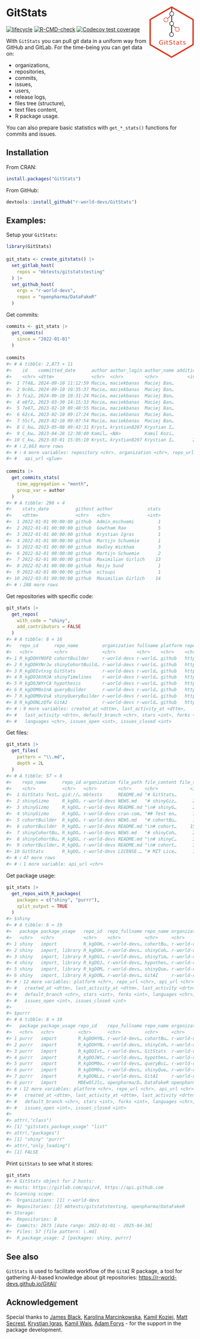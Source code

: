 
<!-- README.md is generated from README.Rmd. Please edit that file -->

# GitStats <img src="man/figures/GitStats_logo.png" align="right" height="138" style="float:right; height:138px;"/>

<!-- badges: start -->

[![lifecycle](https://img.shields.io/badge/lifecycle-experimental-orange.svg)](https://lifecycle.r-lib.org/articles/stages.html#experimental)
[![R-CMD-check](https://github.com/r-world-devs/GitStats/workflows/R-CMD-check/badge.svg)](https://github.com/r-world-devs/GitStats/actions)
[![Codecov test
coverage](https://codecov.io/gh/r-world-devs/GitStats/branch/devel/graph/badge.svg)](https://app.codecov.io/gh/r-world-devs/GitStats?branch=devel)
<!-- badges: end -->

With `GitStats` you can pull git data in a uniform way from GitHub and
GitLab. For the time-being you can get data on:

- organizations,
- repositories,
- commits,
- issues,
- users,
- release logs,
- files tree (structure),
- text files content,
- R package usage.

You can also prepare basic statistics with `get_*_stats()` functions for
commits and issues.

## Installation

From CRAN:

``` r
install.packages("GitStats")
```

From GitHub:

``` r
devtools::install_github("r-world-devs/GitStats")
```

## Examples:

Setup your `GitStats`:

``` r
library(GitStats)

git_stats <- create_gitstats() |>
  set_gitlab_host(
    repos = "mbtests/gitstatstesting"
  ) |>
  set_github_host(
    orgs = "r-world-devs",
    repos = "openpharma/DataFakeR"
  ) 
```

Get commits:

``` r
commits <- git_stats |>
  get_commits(
    since = "2022-01-01"
  )

commits
#> # A tibble: 2,873 × 11
#>    id    committed_date      author author_login author_name additions deletions
#>    <chr> <dttm>              <chr>  <chr>        <chr>           <int>     <int>
#>  1 7f48… 2024-09-10 11:12:59 Macie… maciekbanas  Maciej Ban…         0         0
#>  2 9c66… 2024-09-10 10:35:37 Macie… maciekbanas  Maciej Ban…         0         0
#>  3 fca2… 2024-09-10 10:31:24 Macie… maciekbanas  Maciej Ban…         0         0
#>  4 e8f2… 2023-03-30 14:15:33 Macie… maciekbanas  Maciej Ban…         1         0
#>  5 7e87… 2023-02-10 09:48:55 Macie… maciekbanas  Maciej Ban…         1         1
#>  6 62c4… 2023-02-10 09:17:24 Macie… maciekbanas  Maciej Ban…         2        87
#>  7 55cf… 2023-02-10 09:07:54 Macie… maciekbanas  Maciej Ban…        92         0
#>  8 C_kw… 2023-05-08 09:43:31 Kryst… krystian8207 Krystian I…        18         0
#>  9 C_kw… 2023-04-28 12:30:40 Kamil… <NA>         Kamil Kozi…        18         0
#> 10 C_kw… 2023-03-01 15:05:10 Kryst… krystian8207 Krystian I…       296       153
#> # ℹ 2,863 more rows
#> # ℹ 4 more variables: repository <chr>, organization <chr>, repo_url <chr>,
#> #   api_url <glue>

commits |>
  get_commits_stats(
    time_aggregation = "month",
    group_var = author
  )
#> # A tibble: 298 × 4
#>    stats_date          githost author             stats
#>    <dttm>              <chr>   <chr>              <int>
#>  1 2022-01-01 00:00:00 github  Admin_mschuemi         1
#>  2 2022-01-01 00:00:00 github  Gowtham Rao            5
#>  3 2022-01-01 00:00:00 github  Krystian Igras         1
#>  4 2022-01-01 00:00:00 github  Martijn Schuemie       1
#>  5 2022-02-01 00:00:00 github  Hadley Wickham         3
#>  6 2022-02-01 00:00:00 github  Martijn Schuemie       2
#>  7 2022-02-01 00:00:00 github  Maximilian Girlich    13
#>  8 2022-02-01 00:00:00 github  Reijo Sund             1
#>  9 2022-02-01 00:00:00 github  eitsupi                1
#> 10 2022-03-01 00:00:00 github  Maximilian Girlich    14
#> # ℹ 288 more rows
```

Get repositories with specific code:

``` r
git_stats |>
  get_repos(
    with_code = "shiny",
    add_contributors = FALSE
  )
#> # A tibble: 8 × 16
#>   repo_id      repo_name         organization fullname platform repo_url api_url
#>   <chr>        <chr>             <chr>        <chr>    <chr>    <chr>    <chr>  
#> 1 R_kgDOHYNOFQ cohortBuilder     r-world-devs r-world… github   https:/… https:…
#> 2 R_kgDOHYNrJw shinyCohortBuild… r-world-devs r-world… github   https:/… https:…
#> 3 R_kgDOIvtxsg GitStats          r-world-devs r-world… github   https:/… https:…
#> 4 R_kgDOJAtHJA shinyTimelines    r-world-devs r-world… github   https:/… https:…
#> 5 R_kgDOJWYrCA hypothesis        r-world-devs r-world… github   https:/… https:…
#> 6 R_kgDOM0o1nA queryBuilder      r-world-devs r-world… github   https:/… https:…
#> 7 R_kgDOM0vVsA shinyQueryBuilder r-world-devs r-world… github   https:/… https:…
#> 8 R_kgDONLzQTw GitAI             r-world-devs r-world… github   https:/… https:…
#> # ℹ 9 more variables: created_at <dttm>, last_activity_at <dttm>,
#> #   last_activity <drtn>, default_branch <chr>, stars <int>, forks <int>,
#> #   languages <chr>, issues_open <int>, issues_closed <int>
```

Get files:

``` r
git_stats |>
  get_files(
    pattern = "\\.md",
    depth = 2L
  )
#> # A tibble: 57 × 8
#>    repo_name      repo_id organization file_path file_content file_size repo_url
#>    <chr>          <chr>   <chr>        <chr>     <chr>            <int> <chr>   
#>  1 GitStats Test… gid://… mbtests      README.md "# GitStats…       122 https:/…
#>  2 shinyGizmo     R_kgDO… r-world-devs NEWS.md   "# shinyGiz…      2186 https:/…
#>  3 shinyGizmo     R_kgDO… r-world-devs README.md "\n# shinyG…      2337 https:/…
#>  4 shinyGizmo     R_kgDO… r-world-devs cran-com… "## Test en…      1700 https:/…
#>  5 cohortBuilder  R_kgDO… r-world-devs NEWS.md   "# cohortBu…      1072 https:/…
#>  6 cohortBuilder  R_kgDO… r-world-devs README.md "\n# cohort…     15830 https:/…
#>  7 shinyCohortBu… R_kgDO… r-world-devs NEWS.md   "# shinyCoh…      2018 https:/…
#>  8 shinyCohortBu… R_kgDO… r-world-devs README.md "\n# shinyC…      3355 https:/…
#>  9 cohortBuilder… R_kgDO… r-world-devs README.md "\n# cohort…      3472 https:/…
#> 10 GitStats       R_kgDO… r-world-devs LICENSE.… "# MIT Lice…      1075 https:/…
#> # ℹ 47 more rows
#> # ℹ 1 more variable: api_url <chr>
```

Get package usage:

``` r
git_stats |>
  get_repos_with_R_packages(
    packages = c("shiny", "purrr"),
    split_output = TRUE
  )
#> $shiny
#> # A tibble: 6 × 19
#>   package package_usage   repo_id  repo_fullname repo_name organization fullname
#>   <chr>   <chr>           <chr>    <chr>         <chr>     <chr>        <chr>   
#> 1 shiny   import          R_kgDOH… r-world-devs… cohortBu… r-world-devs r-world…
#> 2 shiny   import, library R_kgDOH… r-world-devs… shinyCoh… r-world-devs r-world…
#> 3 shiny   import, library R_kgDOJ… r-world-devs… shinyTim… r-world-devs r-world…
#> 4 shiny   import, library R_kgDOJ… r-world-devs… hypothes… r-world-devs r-world…
#> 5 shiny   import, library R_kgDOM… r-world-devs… shinyQue… r-world-devs r-world…
#> 6 shiny   import, library R_kgDON… r-world-devs… GitAI     r-world-devs r-world…
#> # ℹ 12 more variables: platform <chr>, repo_url <chr>, api_url <chr>,
#> #   created_at <dttm>, last_activity_at <dttm>, last_activity <drtn>,
#> #   default_branch <chr>, stars <int>, forks <int>, languages <chr>,
#> #   issues_open <int>, issues_closed <int>
#> 
#> $purrr
#> # A tibble: 8 × 19
#>   package package_usage repo_id    repo_fullname repo_name organization fullname
#>   <chr>   <chr>         <chr>      <chr>         <chr>     <chr>        <chr>   
#> 1 purrr   import        R_kgDOHYN… r-world-devs… cohortBu… r-world-devs r-world…
#> 2 purrr   import        R_kgDOHYN… r-world-devs… shinyCoh… r-world-devs r-world…
#> 3 purrr   import        R_kgDOIvt… r-world-devs… GitStats  r-world-devs r-world…
#> 4 purrr   import        R_kgDOJWY… r-world-devs… hypothes… r-world-devs r-world…
#> 5 purrr   import        R_kgDOM0o… r-world-devs… queryBui… r-world-devs r-world…
#> 6 purrr   import        R_kgDOM0v… r-world-devs… shinyQue… r-world-devs r-world…
#> 7 purrr   import        R_kgDONLz… r-world-devs… GitAI     r-world-devs r-world…
#> 8 purrr   import        MDEwOlJlc… openpharma/D… DataFakeR openpharma   openpha…
#> # ℹ 12 more variables: platform <chr>, repo_url <chr>, api_url <chr>,
#> #   created_at <dttm>, last_activity_at <dttm>, last_activity <drtn>,
#> #   default_branch <chr>, stars <int>, forks <int>, languages <chr>,
#> #   issues_open <int>, issues_closed <int>
#> 
#> attr(,"class")
#> [1] "gitstats_package_usage" "list"                  
#> attr(,"packages")
#> [1] "shiny" "purrr"
#> attr(,"only_loading")
#> [1] FALSE
```

Print `GitStats` to see what it stores:

``` r
git_stats
#> A GitStats object for 2 hosts: 
#> Hosts: https://gitlab.com/api/v4, https://api.github.com
#> Scanning scope: 
#>  Organizations: [1] r-world-devs
#>  Repositories: [2] mbtests/gitstatstesting, openpharma/DataFakeR
#> Storage: 
#>  Repositories: 8 
#>  Commits: 2873 [date range: 2022-01-01 - 2025-04-30]
#>  Files: 57 [file pattern: \.md]
#>  R_package_usage: 2 [packages: shiny, purrr]
```

## See also

`GitStats` is used to facilitate workflow of the `GitAI` R package, a
tool for gathering AI-based knowledge about git repositories:
<https://r-world-devs.github.io/GitAI/>

## Acknowledgement

Special thanks to [James Black](https://github.com/epijim), [Karolina
Marcinkowska](https://github.com/marcinkowskak), [Kamil
Koziej](https://github.com/Cotau), [Matt
Secrest](https://github.com/mattsecrest), [Krystian
Igras](https://github.com/krystian8207), [Kamil
Wais](https://github.com/kalimu), [Adam
Forys](https://github.com/galachad) - for the support in the package
development.
